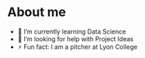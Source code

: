 # About me

- 🌱 I’m currently learning Data Science
- 🤔 I’m looking for help with Project Ideas
- ⚡ Fun fact: I am a pitcher at Lyon College


